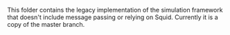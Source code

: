 This folder contains the legacy implementation of the simulation framework that doesn't include message passing or relying on Squid. Currently it is a copy of the master branch. 